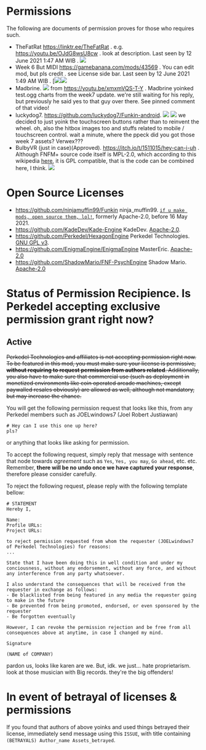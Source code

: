 # Permissions
The following are documents of permission proves for those who requires such.

- TheFatRat https://linktr.ee/TheFatRat . e.g. https://youtu.be/OJdG8wsU8cw . look at description. Last seen by 12 June 2021 1:47 AM WIB . [![](https://github.com/Perkedel/After-Church/raw/master/RAW%20files/Skrensut/anPermissonTheFatRat.png )](https://github.com/Perkedel/After-Church/blob/master/RAW%20files/Skrensut/anPermissonTheFatRat.png )
- Week 6 But MIDI https://gamebanana.com/mods/43569  .  You can edit mod, but pls credit . see License side bar. Last seen by 12 June 2021 1:49 AM WIB . [![](https://github.com/Perkedel/After-Church/raw/master/RAW%20files/Skrensut/you%20can%20edit%20mod%20week%206%20but%20midi.png )![](https://github.com/Perkedel/After-Church/blob/master/RAW%20files/Skrensut/you%20can%20edit%20mod%20week%206%20but%20midi.png )
- Madbrine. ![](https://github.com/Perkedel/After-Church/raw/master/RAW%20files/Skrensut/anTestMadbrinPermissionNoLongerReply.png ) from https://youtu.be/xmxmVQS-T-Y . Madbrine yoinked test.ogg charts from the week7 update. we're still waiting for his reply, but previously he said yes to that guy over there. See pinned comment of that video! 
- luckydog7. https://github.com/luckydog7/Funkin-android. ![](https://github.com/Perkedel/After-Church/raw/master/RAW%20files/Skrensut/Permission-luckydog7-funkin-android.png) ![](https://github.com/Perkedel/After-Church/raw/master/RAW%20files/Skrensut/Permission-luckydog7-funkin-android_usePatent_akaYoink.png ) we decided to just yoink the touchscreen buttons rather than to reinvent the wheel. oh, also the hitbox images too and stuffs related to mobile / touchscreen control. wait a minute, where the ppeck did you got those week 7 assets? Verwex???
- BulbyVR (just in case)(Approved). https://itch.io/t/1511015/hey-can-i-uh . Although FNFM+ source code itself is MPL-2.0, which according to this wikipedia [here](https://en.wikipedia.org/wiki/License_compatibility#GPL_compatibility ), it is GPL compatible, that is the code can be combined here, I think. ![](https://raw.githubusercontent.com/Perkedel/After-Church/master/RAW%20files/Skrensut/BulbyVR%20lets%20us.png )

# Open Source Licenses
- https://github.com/ninjamuffin99/Funkin ninja_muffin99. [`if u make mods, open source them, lol!`](https://github.com/ninjamuffin99/Funkin/blob/master/LICENSE ), formerly Apache-2.0, before 16 May 2021.
- https://github.com/KadeDev/Kade-Engine KadeDev. [Apache-2.0](https://github.com/KadeDev/Kade-Engine/blob/stable/LICENSE ).
- https://github.com/Perkedel/HexagonEngine Perkedel Technologies. [GNU GPL v3](https://github.com/Perkedel/HexagonEngine/blob/master/LICENSE ).
- https://github.com/EnigmaEngine/EnigmaEngine MasterEric. [Apache-2.0](https://github.com/EnigmaEngine/EnigmaEngine/blob/stable/LICENSE )
- https://github.com/ShadowMario/FNF-PsychEngine Shadow Mario. [Apache-2.0](https://github.com/ShadowMario/FNF-PsychEngine/blob/main/LICENSE)

# Status of Permission Recipience. Is Perkedel accepting exclusive permission grant right now? 
## Active

~~Perkedel Technologies and affiliates is not accepting permission right now. To be featured in this mod, you must make sure your license is permissive, **without requiring to request permission from authors related**. Additionally, you also have to make sure that commercial use (such as deployment in monetized environments like coin operated arcade machines, except paywalled resales obviously) are allowed as well, although not mandatory, but may increase the chance.~~

You will get the following permission request that looks like this, from any Perkedel members such as JOELwindows7 (Joel Robert Justiawan)

```
# Hey can I use this one up here?
pls?
```

or anything that looks like asking for permission.

To accept the following request, simply reply that message with sentence that node towards *agreement* such as `Yes`, `Yes, you may`, `Go ahead`, etc. etc. Remember, **there will be no undo once we have captured your response**, therefore please consider carefully.

To reject the following request, please reply with the following template bellow:
```
# STATEMENT
Hereby I,

Name:
Profile URLs:
Project URLs:

to reject permission requested from whom the requester (JOELwindows7 of Perkedel Technologies) for reasons:
...

State that I have been doing this in well condition and under my conciousness, without any endorsement, without any force, and without any interference from any party whatsoever.

I also understand the consequences that will be received from the requester in exchange as follows:
- Be blacklisted from being featured in any media the requester going to make in the future
- Be prevented from being promoted, endorsed, or even sponsored by the requester
- Be forgotten eventually

However, I can revoke the permission rejection and be free from all consequences above at anytime, in case I changed my mind.

Signature

(NAME of COMPANY)
```
pardon us, looks like karen are we. But, idk. we just... hate proprietarism.  
look at those musician with Big records. they're the big offenders!

# In event of betrayal of licenses & permissions
If you found that authors of above yoinks and used things betrayed their license, immediately send message using this `ISSUE`, with title containing `(BETRAYALS) Author_name Assets_betrayed`.
